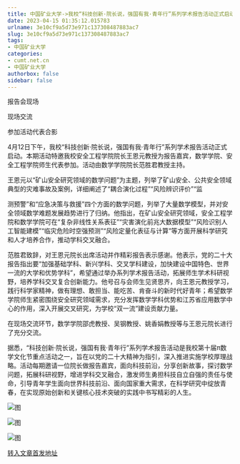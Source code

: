 ```yaml
---
title: 中国矿业大学->我校“科技创新·院长说，强国有我·青年行”系列学术报告活动正式启动 | cumt.net.cn
date: 2023-04-15 01:35:12.015783
urlname: 3e10cf9a5d73e971c137308487883ac7
slug: 3e10cf9a5d73e971c137308487883ac7
tags: 
- 中国矿业大学
categories:
- cumt.net.cn
- 中国矿业大学
authorbox: false
sidebar: false
---
```

报告会现场

现场交流

参加活动代表合影

4月12日下午，我校“科技创新·院长说，强国有我·青年行”系列学术报告活动正式启动。本期活动特邀我校安全工程学院院长王恩元教授为报告嘉宾，数学学院、安全工程学院师生代表参加。活动由数学学院院长范胜君教授主持。

王恩元以“矿山安全研究领域的数学问题”为主题，列举了矿山安全、公共安全领域典型的灾难事故及案例，详细阐述了“耦合演化过程”“风险辨识评价”“监
<!--more-->
测预警”和“应急决策与救援”四个方面的数学问题，列举了大量数学模型，并对安全领域数学难题发展趋势进行了归纳。他指出，在矿山安全研究领域，安全工程学院和数学学院可在“复杂非线性关系表征”“灾害演化前兆大数据模型”“风险识别人工智能建模”“临灾危险时空强预测”“风险定量化表征与计算”等方面开展科学研究和人才培养合作，推动学科交叉融合。

范胜君致辞，对王恩元院长出席活动并作精彩报告表示感谢。他表示，党的二十大报告指出要“加强基础学科、新兴学科、交叉学科建设，加快建设中国特色、世界一流的大学和优势学科”，希望通过举办系列学术报告活动，拓展师生学术科研视野，培养学科交叉复合创新能力。他号召与会师生见贤思齐，向王恩元教授学习，践行科学家精神，做有理想、敢担当、能吃苦、肯奋斗的新时代好青年；希望数学学院师生紧密围绕安全研究领域需求，充分发挥数学学科优势和江苏省应用数学中心的作用，深入开展交叉研究，为学校“双一流”建设贡献力量。

在现场交流环节，数学学院邵虎教授、吴钢教授、姚香娟教授等与王恩元院长进行了充分交流。

据悉，“科技创新·院长说，强国有我·青年行”系列学术报告活动是我校第十届π数学文化节重点活动之一，旨在以党的二十大精神为指引，深入推进实施学校厚理战略。活动每期邀请一位院长做报告嘉宾，面向科技前沿，分享创新故事，探讨数学问题，拓展科研视野，增进学科交叉融合，激发师生勇担科技自立自强的责任与使命，引导青年学生面向世界科技前沿、面向国家重大需求，在科学研究中绽放青春，在实现原始创新和关键核心技术突破的实践中书写精彩的人生。

![图](https://xwzx.cumt.edu.cn/_upload/article/images/e9/54/ecd3c84b4689bea1448a7961af76/bbc48e72-97c8-44d0-a2be-9072f266a524.jpg)

![图](https://xwzx.cumt.edu.cn/_upload/article/images/e9/54/ecd3c84b4689bea1448a7961af76/14725c31-95f6-4e03-b9aa-b33cdb833334.jpg)

![图](https://xwzx.cumt.edu.cn/_upload/article/images/e9/54/ecd3c84b4689bea1448a7961af76/465a3ff4-541d-41ae-bedc-6b080b1904d1.jpg)

[转入文章首发地址](https://xwzx.cumt.edu.cn/d4/73/c523a644211/page.htm)